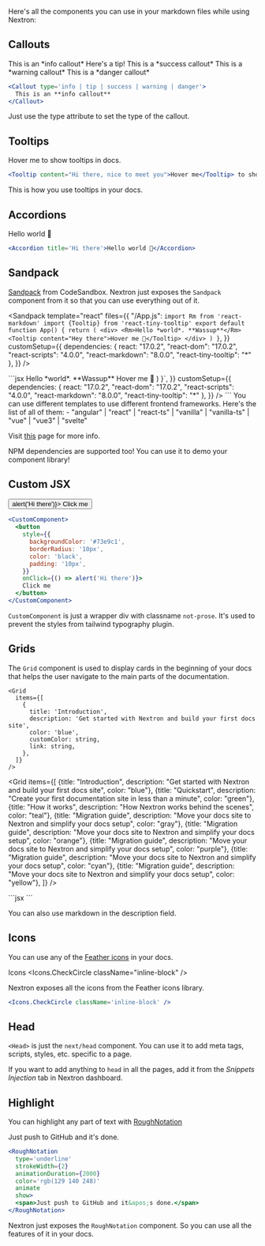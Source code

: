 Here's all the components you can use in your markdown files while using Nextron:

## Callouts

<Callout type="info">
  This is an *info callout*
</Callout>
  
<Callout type="tip">
  Here's a tip!
</Callout>

<Callout type="success">
  This is a *success callout*
</Callout>

<Callout type="warning">
  This is a *warning callout*
</Callout>

<Callout type="danger">
  This is a *danger callout*
</Callout>

```jsx
<Callout type='info | tip | success | warning | danger'>
  This is an **info callout**
</Callout>
```

Just use the type attribute to set the type of the callout.

## Tooltips

<Tooltip content="Hi there, nice to meet you">Hover me</Tooltip> to show tooltips in docs.

```jsx
<Tooltip content="Hi there, nice to meet you">Hover me</Tooltip> to show tooltips in docs.
```

This is how you use tooltips in your docs.

## Accordions

<Accordion
  title="Hi there">
Hello world 👋
</Accordion>

```jsx
<Accordion title='Hi there'>Hello world 👋</Accordion>
```

## Sandpack

[Sandpack](https://sandpack.codesandbox.io) from CodeSandbox. Nextron just exposes the `Sandpack` component from it so that you can use everything out of it.

<Sandpack
template="react"
files={{
    "/App.js": `import Rm from 'react-markdown'
import {Tooltip} from 'react-tiny-tooltip'
export default function App() {
  return (
    <div>
          <Rm>Hello *world*. **Wassup**</Rm>
          <Tooltip content="Hey there">Hover me 🙌</Tooltip>
    </div>
  )
}`,
  }}
customSetup={{
    dependencies: {
      react: "17.0.2",
      "react-dom": "17.0.2",
      "react-scripts": "4.0.0",
      "react-markdown": "8.0.0",
      "react-tiny-tooltip": "*"
    },
  }}
/>

<Accordion title="Here's the code for it">
	```jsx
<Sandpack
  template="react"
  files={{
    "/App.js": `import Rm from 'react-markdown'
import {Tooltip} from 'react-tiny-tooltip'
export default function App() {
  return (
    <div>
          <Rm>Hello *world*. **Wassup**</Rm>
          <Tooltip content="Hey there">Hover me 🙌</Tooltip>
    </div>
  )
}`,
  }}
  customSetup={{
    dependencies: {
      react: "17.0.2",
      "react-dom": "17.0.2",
      "react-scripts": "4.0.0",
      "react-markdown": "8.0.0",
      "react-tiny-tooltip": "*"
    },
  }}
/>
```
</Accordion>

<Callout type="info">
You can use different templates to use different frontend frameworks.
Here's the list of all of them:
- "angular" | "react" | "react-ts" | "vanilla" | "vanilla-ts" | "vue" | "vue3" | "svelte"

Visit [this](https://sandpack.codesandbox.io/docs/getting-started/custom-content#templates) page for more info.

</Callout>

NPM dependencies are supported too! You can use it to demo your component library!

## Custom JSX

<CustomComponent>
	<button
		style={{
      backgroundColor: '#73e9c1',
      borderRadius: '20px',
      color: 'black',
      padding: '10px',
    }}
 onClick={() => alert('Hi there')}>
 	Click me
	</button>
</CustomComponent>

```jsx
<CustomComponent>
  <button
    style={{
      backgroundColor: '#73e9c1',
      borderRadius: '10px',
      color: 'black',
      padding: '10px',
    }}
    onClick={() => alert('Hi there')}>
    Click me
  </button>
</CustomComponent>
```

`CustomComponent` is just a wrapper div with classname `not-prose`. It's used to prevent the styles from tailwind typography plugin.

## Grids

The `Grid` component is used to display cards in the beginning of your docs that helps the user navigate to the main parts of the documentation.

```tsx
<Grid
  items={[
    {
      title: 'Introduction',
      description: 'Get started with Nextron and build your first docs site',
      color: 'blue',
      customColor: string,
      link: string,
    },
  ]}
/>
```

<Grid
items={[
{title: "Introduction", description: "Get started with Nextron and build your first docs site", color: "blue"},
{title: "Quickstart", description: "Create your first documentation site in less than a minute", color: "green"},
{title: "How it works", description: "How Nextron works behind the scenes", color: "teal"},
{title: "Migration guide", description: "Move your docs site to Nextron and simplify your docs setup", color: "gray"},
{title: "Migration guide", description: "Move your docs site to Nextron and simplify your docs setup", color: "orange"},
{title: "Migration guide", description: "Move your docs site to Nextron and simplify your docs setup", color: "purple"},
{title: "Migration guide", description: "Move your docs site to Nextron and simplify your docs setup", color: "cyan"},
{title: "Migration guide", description: "Move your docs site to Nextron and simplify your docs setup", color: "yellow"},
]}
/>

<Accordion title="Here's the code for it">
	```jsx
<Grid
  items={[
    {
      title: 'Introduction',
      description: 'Get started with Nextron and build your first docs site',
      color: 'blue',
    },
    {
      title: 'Quickstart',
      description: 'Create your first documentation site in less than a minute',
      color: 'green',
    },
    {
      title: 'How it works',
      description: 'How Nextron works behind the scenes',
      color: 'teal',
    },
    {
      title: 'Migration guide',
      description:
        'Move your docs site to Nextron and simplify your docs setup',
      color: 'gray',
    },
    {
      title: 'Migration guide',
      description:
        'Move your docs site to Nextron and simplify your docs setup',
      color: 'orange',
    },
    {
      title: 'Migration guide',
      description:
        'Move your docs site to Nextron and simplify your docs setup',
      color: 'purple',
    },
    {
      title: 'Migration guide',
      description:
        'Move your docs site to Nextron and simplify your docs setup',
      color: 'cyan',
    },
    {
      title: 'Migration guide',
      description:
        'Move your docs site to Nextron and simplify your docs setup',
      color: 'yellow',
    },
  ]}
/>
```
</Accordion>

You can also use markdown in the description field.

## Icons

You can use any of the [Feather icons](https://feathericons.com) in your docs.

Icons <Icons.CheckCircle className="inline-block" />

Nextron exposes all the icons from the Feather icons library.

```jsx
<Icons.CheckCircle className='inline-block' />
```

## Head

`<Head>` is just the `next/head` component. You can use it to add meta tags, scripts, styles, etc. specific to a page.

If you want to add anything to `head` in all the pages, add it from the _Snippets Injection_ tab in Nextron dashboard.

## Highlight

You can highlight any part of text with [RoughNotation](https://www.npmjs.com/package/react-rough-notation)

<RoughNotation
	type='underline'
	strokeWidth={2}
	animationDuration={2000}
	color='rgb(129 140 248)'
	animate
	show>
<span>Just push to GitHub and it&apos;s done.</span>
</RoughNotation>

```jsx
<RoughNotation
  type='underline'
  strokeWidth={2}
  animationDuration={2000}
  color='rgb(129 140 248)'
  animate
  show>
  <span>Just push to GitHub and it&apos;s done.</span>
</RoughNotation>
```

Nextron just exposes the `RoughNotation` component. So you can use all the features of it in your docs.